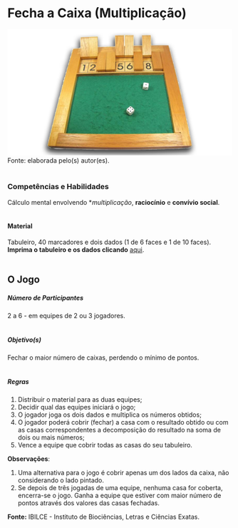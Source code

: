 # Fecha a Caixa (Multiplicação)  

![Fecha a Caixa (Multiplicação)](/imagens/jogos/fecha-caixa.jpg "Fecha a Caixa (Multiplicação)")  
Fonte: elaborada pelo(s) autor(es).  
<br/>  

### <i class="fa fa-child"></i> Competências e Habilidades  
Cálculo mental envolvendo **multiplicação*, **raciocínio** e **convívio social**.  
<br/>  

#### <i class="fa fa-scissors"></i> Material  
Tabuleiro, 40 marcadores e dois dados (1 de 6 faces e 1 de 10 faces).  
**Imprima o tabuleiro e os dados clicando** [aqui](http://www.mat.ibilce.unesp.br/laboratorio/img/jogos/pdf/feche_a_caixa_multiplicacao.pdf).  
<br/>  

## <div class="row text-center">O Jogo</div>  
##### <i class="fa fa-users"></i> Número de Participantes  
2 a 6 - em equipes de 2 ou 3 jogadores.  
<br/>  
##### <i class="fa fa-trophy"></i> Objetivo(s)  
Fechar o maior número de caixas, perdendo o mínimo de pontos.  
<br/>  
##### <i class="fa fa-thumb-tack"></i> Regras  
1. Distribuir o material para as duas equipes;  
2. Decidir qual das equipes iniciará o jogo;  
3. O jogador joga os dois dados e multiplica os números obtidos;  
4. O jogador poderá cobrir (fechar) a casa com o resultado obtido ou com as casas correspondentes a decomposição do resultado na soma de dois ou mais números;  
5. Vence a equipe que cobrir todas as casas do seu tabuleiro.<br/>  

**Observações**:
1. Uma alternativa para o jogo é cobrir apenas um dos lados da caixa, não considerando o lado pintado.  
2. Se depois de três jogadas de uma equipe, nenhuma casa for coberta, encerra-se o jogo. Ganha a equipe que estiver com maior número de pontos através dos valores das casas fechadas.<br/>  

**Fonte:** IBILCE - Instituto de Biociências, Letras e Ciências Exatas.  
<br/>  
<br/>  
